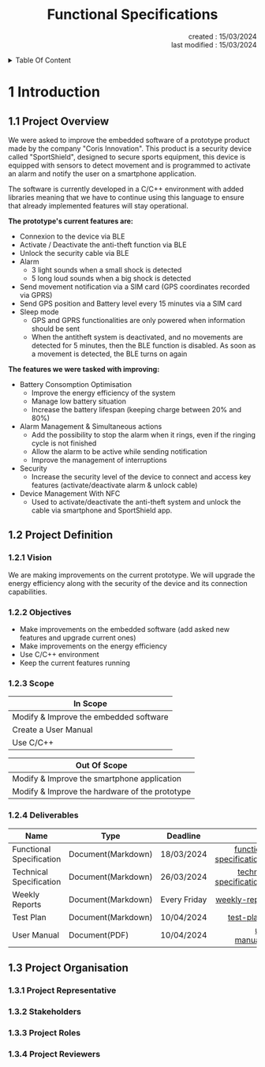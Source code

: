 # <h1 align="center">Functional Specifications</h1>

<p align="right">created : 15/03/2024<br>last modified : 15/03/2024</p>

<details>
<summary>Table Of Content</summary>



</details>

# 1 Introduction

## 1.1 Project Overview

We were asked to improve the embedded software of a prototype product made by the company "Coris Innovation". This product is a security device called "SportShield", designed to secure sports equipment, this device is equipped with sensors to detect movement and is programmed to activate an alarm and notify the user on a smartphone application.

The software is currently developed in a C/C++ environment with added libraries meaning that we have to continue using this language to ensure that already implemented features will stay operational.

**The prototype's current features are:**

- Connexion to the device via BLE
- Activate / Deactivate the anti-theft function via BLE
- Unlock the security cable via BLE
- Alarm
    - 3 light sounds when a small shock is detected
    - 5 long loud sounds when a big shock is detected
- Send movement notification via a SIM card (GPS coordinates recorded via GPRS)
- Send GPS position and Battery level every 15 minutes via a SIM card
- Sleep mode 
    - GPS and GPRS functionalities are only powered when information should be sent
    - When the antitheft system is deactivated, and no movements are detected for 5 minutes, then the BLE function is disabled. As soon as a movement is detected, the BLE turns on again

**The features we were tasked with improving:**

- Battery Consomption Optimisation
    - Improve the energy efficiency of the system
    - Manage low battery situation
    - Increase the battery lifespan (keeping charge between 20% and 80%)
- Alarm Management & Simultaneous actions
    - Add the possibility to stop the alarm when it rings, even if the ringing cycle is not finished
    - Allow the alarm to be active while sending notification
    - Improve the management of interruptions
- Security
    - Increase the security level of the device to connect and access key features (activate/deactivate alarm & unlock cable)
- Device Management With NFC
    - Used to activate/deactivate the anti-theft system and unlock the cable via smartphone and SportShield app.

## 1.2 Project Definition

### 1.2.1 Vision

We are making improvements on the current prototype. We will upgrade the energy efficiency along with the security of the device and its connection capabilities.

### 1.2.2 Objectives

- Make improvements on the embedded software (add asked new features and upgrade current ones)
- Make improvements on the energy efficiency
- Use C/C++ environment
- Keep the current features running

### 1.2.3 Scope

| In Scope |
| --- |
| Modify & Improve the embedded software |
| Create a User Manual |
| Use C/C++ |

| Out Of Scope |
| --- |
| Modify & Improve the smartphone application |
| Modify & Improve the hardware of the prototype |

### 1.2.4 Deliverables

| Name | Type | Deadline | Link |
| --- | --- | :-: | -: |
| Functional Specification | Document(Markdown) | 18/03/2024 | [functional-specification.md](./functional-specification.md) |
| Technical Specification | Document(Markdown) | 26/03/2024 | [technical-specification.md](./functional-specification.md) |
| Weekly Reports | Document(Markdown) | Every Friday | [weekly-reports/](./management/weekly-reports/) |
| Test Plan | Document(Markdown) | 10/04/2024 | [test-plan.md](./qa/test-plan.md) |
| User Manual | Document(PDF) | 10/04/2024 | [user-manual.pdf](./functional-specification.md) |

## 1.3 Project Organisation

### 1.3.1 Project Representative

### 1.3.2 Stakeholders

### 1.3.3 Project Roles

### 1.3.4 Project Reviewers